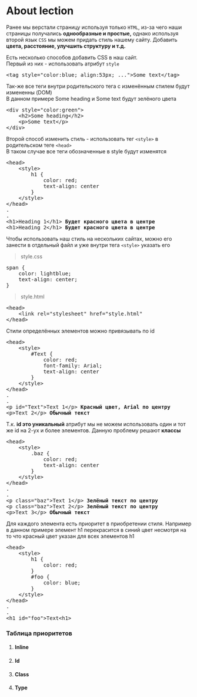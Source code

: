 # About lection

Ранее мы верстали страницу используя только `HTML`, из-за чего наши страницы получались <b>однообразные и простые,</b> 
однако используя второй язык `CSS` мы можем придать стиль нашему сайту. 
Добавить <b>цвета, расстояние, улучшить структуру и т.д.</b>

Есть несколько способов добавить CSS в наш сайт.<br>
Первый из них - использовать атрибут `style`
<pre>&lt;tag style="color:blue; align:53px; ..."&gt;Some text&lt;/tag&gt;</pre>

Так-же все теги внутри родительского тега с изменённым стилем будут измененны (DOM)
<br>В данном примере Some heading и Some text будут зелёного цвета
<pre>
&lt;div style="color:green"&gt;
    &lt;h2&gt;Some heading&lt;/h2&gt;
    &lt;p&gt;Some text&lt;/p&gt;
&lt;/div&gt;
</pre>

Второй способ изменить стиль - использовать тег `<style>` в родительском теге `<head>`
<br>В таком случае все теги обозначенные в style будут изменятся 
<pre>
&lt;head&gt;
    &lt;style&gt;
        h1 {
            color: red;
            text-align: center
        }
    &lt;/style&gt;
&lt;/head&gt;
.
.
&lt;h1&gt;Heading 1&lt;/h1&gt; <strong>Будет красного цвета в центре</strong>
&lt;h1&gt;Heading 2&lt;/h1&gt; <strong>Будет красного цвета в центре</strong>
</pre>

Чтобы использовать наш стиль на нескольких сайтах, можно его занести в отдельный файл
и уже внутри тега `<style>` указать его
> style.css
<pre>
span {
    color: lightblue;
    text-align: center;
}
</pre>
> style.html
<pre>
&lt;head&gt;
    &lt;link rel="stylesheet" href="style.html"
&lt;/head&gt;
</pre>

Стили определённых элементов можно привязывать по id
<pre>
&lt;head&gt;
    &lt;style&gt;
        #Text {
            color: red;
            font-family: Arial;
            text-align: center
        }
    &lt;/style&gt;
&lt;/head&gt;
.
.
&lt;p id="Text"&gt;Text 1&lt;/p&gt; <strong>Красный цвет, Arial по центру</strong>
&lt;p&gt;Text 2&lt;/p&gt; <strong>Обычный текст</strong>
</pre>

Т.к. <strong>id это уникальный</strong> атрибут мы не можем использовать один и тот же id на 2-ух и более элементов.
Данную проблему решают <strong>классы</strong>

<pre>
&lt;head&gt;
    &lt;style&gt;
        .baz {
            color: red;
            text-align: center
        }
    &lt;/style&gt;
&lt;/head&gt;
.
.
&lt;p class="baz"&gt;Text 1&lt;/p&gt; <strong>Зелёный текст по центру</strong>
&lt;p class="baz"&gt;Text 2&lt;/p&gt; <strong>Зелёный текст по центру</strong>
&lt;p&gt;Text 3&lt;/p&gt; <strong>Обычный текст</strong>
</pre>

Для каждого элемента есть приоритет в приобретении стиля. Например в данном примере
элемент h1 перекрасится в синий цвет несмотря на то что красный цвет указан для всех
элементов h1

<pre>
&lt;head&gt;
    &lt;style&gt;
        h1 {
            color: red;
        }
        #foo {
            color: blue;
        }
    &lt;/style&gt;
&lt;/head&gt;
.
.
&lt;h1 id="foo"&gt;Text&lt;h1&gt;
</pre>

<h3>Таблица приоритетов</h3>
<ol>
    <li>
        <h4>Inline</h4>
    </li>
    <li>
        <h4>Id</h4>
    </li>
    <li>
        <h4>Class</h4>
    </li>
    <li>
        <h4>Type</h4>
    </li>
</ol>
